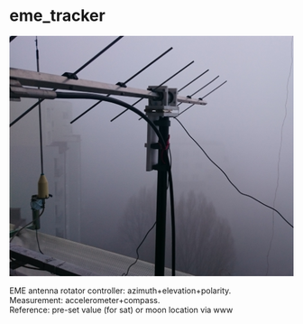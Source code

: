 # eme_tracker
<img src="img/face.jpg" alt="Kitten"
	title="A cute kitten" width="640" />

EME antenna rotator controller: azimuth+elevation+polarity. \
Measurement: accelerometer+compass. \
Reference: pre-set value (for sat) or moon location via www
